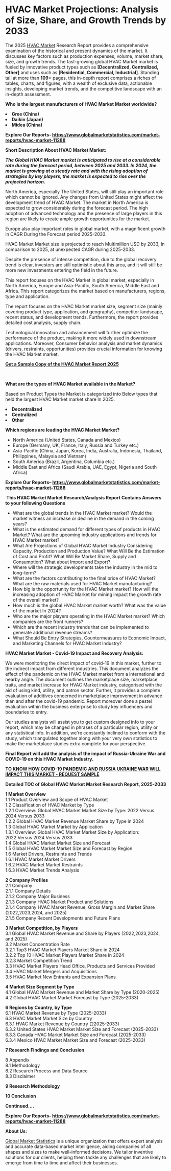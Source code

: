 <H1>HVAC Market Projections: Analysis of Size, Share, and Growth Trends by 2033</H1><p>The 2025 <a href="https://www.globalmarketstatistics.com/market-reports/hvac-market-11288">HVAC Market</a> Research Report provides a comprehensive examination of the historical and present dynamics of the market. It discusses key factors such as production expenses, volume, market share, size, and growth trends. The fast-growing global HVAC Market market is fueled by innovative product types such as <strong>[Decentralized, Centralized, Other]</strong> and uses such as <strong>[Residential, Commercial, Industrial]</strong>. Standing tall at more than <strong>109+</strong> pages, this in-depth report comprises a riches of tables, charts, and figures, with a wealth of exclusive data, actionable insights, developing market trends, and the competitive landscape with an in-depth assessment.</p><p><strong>Who is the largest manufacturers of HVAC Market Market worldwide?</strong></p><p><strong><li>Gree (China)<li>Daikin (Japan)<li>Midea (China)</strong></p><p><strong>Explore Our Reports-&nbsp;<a href="https://wordhtml.com/">https://www.globalmarketstatistics.com/market-reports/hvac-market-11288</a></strong></p><p><strong>Short Description About HVAC Market Market:</strong></p><p><strong><em>The Global HVAC Market market is anticipated to rise at a considerable rate during the forecast period, between 2025 and 2033. In 2024, the market is growing at a steady rate and with the rising adoption of strategies by key players, the market is expected to rise over the projected horizon.</em></strong></p><p>North America, especially The United States, will still play an important role which cannot be ignored. Any changes from United States might affect the development trend of HVAC Market. The market in North America is expected to grow considerably during the forecast period. The high adoption of advanced technology and the presence of large players in this region are likely to create ample growth opportunities for the market.</p><p>Europe also play important roles in global market, with a magnificent growth in CAGR During the Forecast period 2025-2033.</p><p>HVAC Market Market size is projected to reach Multimillion USD by 2033, In comparison to 2025, at unexpected CAGR during 2025-2033.</p><p>Despite the presence of intense competition, due to the global recovery trend is clear, investors are still optimistic about this area, and it will still be more new investments entering the field in the future.</p><p>This report focuses on the HVAC Market in global market, especially in North America, Europe and Asia-Pacific, South America, Middle East and Africa. This report categorizes the market based on manufacturers, regions, type and application.</p><p>The report focuses on the HVAC Market market size, segment size (mainly covering product type, application, and geography), competitor landscape, recent status, and development trends. Furthermore, the report provides detailed cost analysis, supply chain.</p><p>Technological innovation and advancement will further optimize the performance of the product, making it more widely used in downstream applications. Moreover, Consumer behavior analysis and market dynamics (drivers, restraints, opportunities) provides crucial information for knowing the HVAC Market market.</p><p><strong><a href="https://www.globalmarketstatistics.com/market-reports/hvac-market-11288">Get a Sample Copy of the HVAC Market Report 2025</a></strong></p><p>&nbsp;</p><p><strong>What are the types of HVAC Market available in the Market?</strong></p><p>Based on Product Types the Market is categorized into Below types that held the largest HVAC Market market share In 2025.</p><p><strong><li>Decentralized<li>Centralized<li>Other</strong></p><p><strong>Which regions are leading the HVAC Market Market?</strong></p><ul><li>North America (United States, Canada and Mexico)</li><li>Europe (Germany, UK, France, Italy, Russia and Turkey etc.)</li><li>Asia-Pacific (China, Japan, Korea, India, Australia, Indonesia, Thailand, Philippines, Malaysia and Vietnam)</li><li>South America (Brazil, Argentina, Columbia etc.)</li><li>Middle East and Africa (Saudi Arabia, UAE, Egypt, Nigeria and South Africa)</li></ul><p><strong>Explore Our Reports&ndash;&nbsp;<a href="https://www.globalmarketstatistics.com/market-reports/hvac-market-11288">https://www.globalmarketstatistics.com/market-reports/hvac-market-11288</a></strong></p><p><strong>&nbsp;This HVAC Market Market Research/Analysis Report Contains Answers to your following Questions</strong></p><ul><li>What are the global trends in the HVAC Market market? Would the market witness an increase or decline in the demand in the coming years?</li><li>What is the estimated demand for different types of products in HVAC Market? What are the upcoming industry applications and trends for HVAC Market market?</li><li>What Are Projections of Global HVAC Market Industry Considering Capacity, Production and Production Value? What Will Be the Estimation of Cost and Profit? What Will Be Market Share, Supply and Consumption? What about Import and Export?</li><li>Where will the strategic developments take the industry in the mid to long-term?</li><li>What are the factors contributing to the final price of HVAC Market? What are the raw materials used for HVAC Market manufacturing?</li><li>How big is the opportunity for the HVAC Market market? How will the increasing adoption of HVAC Market for mining impact the growth rate of the overall market?</li><li>How much is the global HVAC Market market worth? What was the value of the market In 2024?</li><li>Who are the major players operating in the HVAC Market market? Which companies are the front runners?</li><li>Which are the recent industry trends that can be implemented to generate additional revenue streams?</li><li>What Should Be Entry Strategies, Countermeasures to Economic Impact, and Marketing Channels for HVAC Market Industry?</li></ul><p><strong>HVAC Market Market - Covid-19 Impact and Recovery Analysis:</strong></p><p>We were monitoring the direct impact of covid-19 in this market, further to the indirect impact from different industries. This document analyzes the effect of the pandemic on the HVAC Market market from a international and nearby angle. The document outlines the marketplace size, marketplace traits, and market increase for HVAC Market industry, categorised with the aid of using kind, utility, and patron sector. Further, it provides a complete evaluation of additives concerned in marketplace improvement in advance than and after the covid-19 pandemic. Report moreover done a pestel evaluation within the business enterprise to study key influencers and boundaries to entry.</p><p>Our studies analysts will assist you to get custom designed info to your report, which may be changed in phrases of a particular region, utility or any statistical info. In addition, we're constantly inclined to conform with the study, which triangulated together along with your very own statistics to make the marketplace studies extra complete for your perspective.</p><p><strong>Final Report will add the analysis of the impact of Russia-Ukraine War and COVID-19 on this HVAC Market Industry.</strong></p><p><strong><a href="https://www.globalmarketstatistics.com/market-reports/hvac-market-11288">TO KNOW HOW COVID-19 PANDEMIC AND RUSSIA UKRAINE WAR WILL IMPACT THIS MARKET - REQUEST SAMPLE</a></strong></p><p><strong>Detailed TOC of Global HVAC Market Market Research Report, 2025-2033</strong></p><p><strong>1 Market Overview</strong><br /> 1.1 Product Overview and Scope of HVAC Market<br /> 1.2 Classification of HVAC Market by Type<br /> 1.2.1 Overview: Global HVAC Market Market Size by Type: 2022&nbsp;Versus 2024 Versus 2033<br /> 1.2.2 Global HVAC Market Revenue Market Share by Type in 2024<br /> 1.3 Global HVAC Market Market by Application<br /> 1.3.1 Overview: Global HVAC Market Market Size by Application: 2022&nbsp;Versus 2024 Versus 2033<br /> 1.4 Global HVAC Market Market Size and Forecast<br /> 1.5 Global HVAC Market Market Size and Forecast by Region<br /> 1.6 Market Drivers, Restraints and Trends<br /> 1.6.1 HVAC Market Market Drivers<br /> 1.6.2 HVAC Market Market Restraints<br /> 1.6.3 HVAC Market Trends Analysis</p><p><strong>2 Company Profiles</strong><br /> 2.1 Company<br /> 2.1.1 Company Details<br /> 2.1.2 Company Major Business<br /> 2.1.3 Company HVAC Market Product and Solutions<br /> 2.1.4 Company HVAC Market Revenue, Gross Margin and Market Share (2022,2023,2024, and 2025)<br /> 2.1.5 Company Recent Developments and Future Plans</p><p><strong>3 Market Competition, by Players</strong><br /> 3.1 Global HVAC Market Revenue and Share by Players (2022,2023,2024, and 2025)<br /> 3.2 Market Concentration Rate<br /> 3.2.1 Top3 HVAC Market Players Market Share in 2024<br /> 3.2.2 Top 10 HVAC Market Players Market Share in 2024<br /> 3.2.3 Market Competition Trend<br /> 3.3 HVAC Market Players Head Office, Products and Services Provided<br /> 3.4 HVAC Market Mergers and Acquisitions<br /> 3.5 HVAC Market New Entrants and Expansion Plans</p><p><strong>4 Market Size Segment by Type</strong><br /> 4.1 Global HVAC Market Revenue and Market Share by Type (2020-2025)<br /> 4.2 Global HVAC Market Market Forecast by Type (2025-2033)</p><p><strong>6 Regions by Country, by Type</strong><br /> 6.1 HVAC Market Revenue by Type (2025-2033)<br /> 6.3 HVAC Market Market Size by Country<br /> 6.3.1 HVAC Market Revenue by Country (22025-2033)<br /> 6.3.2 United States HVAC Market Market Size and Forecast (2025-2033)<br /> 6.3.3 Canada HVAC Market Market Size and Forecast (2025-2033)<br /> 6.3.4 Mexico HVAC Market Market Size and Forecast (2025-2033)</p><p><strong>7 Research Findings and Conclusion</strong></p><p>8 Appendix<br /> 8.1 Methodology<br /> 8.2 Research Process and Data Source<br /> 8.3 Disclaimer</p><p><strong>9 Research Methodology</strong></p><p><strong>10 Conclusion</strong></p><p><strong>Continued&hellip;.</strong></p><p><strong>Explore Our Reports-&nbsp;<a href="HVAC Market">https://www.globalmarketstatistics.com/market-reports/hvac-market-11288</a></strong></p><p><strong>About Us:</strong></p><p><a href="https://www.globalmarketstatistics.com/">Global Market Statistics</a>&nbsp;is a unique organization that offers expert analysis and accurate data-based market intelligence, aiding companies of all shapes and sizes to make well-informed decisions. We tailor inventive solutions for our clients, helping them tackle any challenges that are likely to emerge from time to time and affect their businesses.</p><p>&nbsp;</p>
